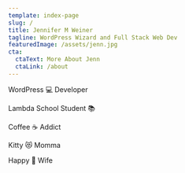 ```yaml
---
template: index-page
slug: /
title: Jennifer M Weiner
tagline: WordPress Wizard and Full Stack Web Dev
featuredImage: /assets/jenn.jpg
cta:
  ctaText: More About Jenn
  ctaLink: /about
---
```

<!--StartFragment-->

WordPress 💻 Developer

Lambda School Student 📚

Coffee ☕️ Addict

Kitty 😻 Momma

Happy 💏 Wife

<!--EndFragment-->